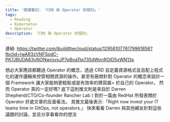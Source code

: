 ```yaml
---
title: '閱讀筆記: 「CRD 與 Operator 的探討」'
tags:
  - Reading
  - Kubernetes
  - Operator
description: 「CRD 與 Operator 的探討」
---
```


連結: https://twitter.com/ibuildthecloud/status/1295810776179961856?fbclid=IwAR3zVNFSodC-PK7JBUDA63vNONwrovxJP7qBvaTtq735dWonROlD5xWN13s

想必大家應該都聽過 Operator 的概念，透過 CRD 自定義資源格式並且配上程式化的運作邏輯來控管相關資源的操作。甚至有廠商針對 Operator 的概念來設計一個 Framework 讓大家能夠更輕鬆或是有效率的撰寫屬>
於自己的 Operator。
然而 Operator 真的一定好嗎? 底下這則推文則是來自於 Darren Shepherd(CTO/Co-founder Rancher Lab ) 對於一篇由 RedHat 所發表關於 Operator 好處文章的反面看法。
其推文最後表示:「Right now invest your IT teams time in GitOps, not operators.」
快來看看 Darren 與其他網友針對這些議題的討論，並且分享看看你的想法
